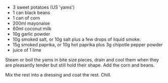 - 3 sweet potatoes (US 'yams')
- 1 can black beans
- 1 can of corn
- 200ml mayonaise
- 60ml coconut milk
- 10g garlic powder
- 10g smoked salt, or 10g salt plus a few drops of liquid smoke.
- 15g smoked paprika, or 10g hot paprika plus 3g chipotle pepper powder
- juice of 1 lime

Steam or boil the yams in bite size pieces, drain and cool them when they are pleasantly tender but still hold their shape. Add the corn and beans.

Mix the rest into a dressing and coat the rest. Chill.

